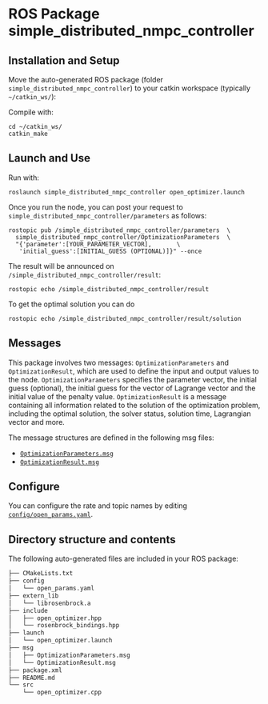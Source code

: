 # ROS Package simple_distributed_nmpc_controller


## Installation and Setup

Move the auto-generated ROS package (folder `simple_distributed_nmpc_controller`) to your catkin workspace (typically `~/catkin_ws/`):

Compile with:

```console
cd ~/catkin_ws/
catkin_make
``` 


## Launch and Use

Run with:

```
roslaunch simple_distributed_nmpc_controller open_optimizer.launch
```

Once you run the node, you can post your request to `simple_distributed_nmpc_controller/parameters` as follows:

```
rostopic pub /simple_distributed_nmpc_controller/parameters  \
  simple_distributed_nmpc_controller/OptimizationParameters  \
  "{'parameter':[YOUR_PARAMETER_VECTOR],       \
   'initial_guess':[INITIAL_GUESS (OPTIONAL)]}" --once
```

The result will be announced on `/simple_distributed_nmpc_controller/result`:

```
rostopic echo /simple_distributed_nmpc_controller/result
```

To get the optimal solution you can do

```
rostopic echo /simple_distributed_nmpc_controller/result/solution
```

## Messages

This package involves two messages: `OptimizationParameters` 
and `OptimizationResult`, which are used to define the input 
and output values to the node. `OptimizationParameters` specifies
the parameter vector, the initial guess (optional), the initial
guess for the vector of Lagrange vector and the initial value
of the penalty value. `OptimizationResult` is a message containing
all information related to the solution of the optimization 
problem, including the optimal solution, the solver status, 
solution time, Lagrangian vector and more. 

The message structures are defined in the following msg files:  

- [`OptimizationParameters.msg`](msg/OptimizationParameters.msg)
- [`OptimizationResult.msg`](msg/OptimizationResult.msg)


## Configure

You can configure the rate and topic names by editing 
[`config/open_params.yaml`](config/open_params.yaml).


## Directory structure and contents

The following auto-generated files are included in your ROS package:

```txt
├── CMakeLists.txt
├── config
│   └── open_params.yaml
├── extern_lib
│   └── librosenbrock.a
├── include
│   ├── open_optimizer.hpp
│   └── rosenbrock_bindings.hpp
├── launch
│   └── open_optimizer.launch
├── msg
│   ├── OptimizationParameters.msg
│   └── OptimizationResult.msg
├── package.xml
├── README.md
└── src
    └── open_optimizer.cpp
```